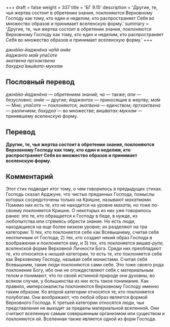 +++
draft = false
weight = 337
title = 'БГ 9.15'
description = 'Другие, те, чья жертва состоит в обретении знания, поклоняются Верховному Господу как тому, кто един и неделим, кто распространяет Себя во множество образов и принимает вселенскую форму.'
summary = 'Другие, те, чья жертва состоит в обретении знания, поклоняются Верховному Господу как тому, кто един и неделим, кто распространяет Себя во множество образов и принимает вселенскую форму.'
+++

_джн̃а̄на-йаджн̃ена ча̄пй анйе  
йаджанто ма̄м упа̄сате  
экатвена пр̣тхактвена  
бахудха̄ виш́вато-мукхам_

## Пословный перевод

_джн̃а̄на_\-_йаджн̃ена_ — обретением знаний; _ча_ — также; _апи_ — безусловно; _анйе_ — другие; _йаджантах̣_ — приносящие в жертву; _ма̄м_ — Мне; _упа̄сате_ — поклоняются; _экатвена_ — единством; _пр̣тхактвена_ — различием; _бахудха̄_ — во множестве; _виш́ватах̣_\-_мукхам_ — принявшему вселенскую форму.

## Перевод

**Другие, те, чья жертва состоит в обретении знания, поклоняются Верховному Господу как тому, кто един и неделим, кто распространяет Себя во множество образов и принимает вселенскую форму.**

## Комментарий

Этот стих подводит итог тому, о чем говорилось в предыдущих стихах. Господь сказал Арджуне, что чистых преданных Господа, помыслы которых сосредоточены только на Кришне, называют _махатмами._ Помимо них есть те, кто не находится на уровне _махатм,_ но тоже по-своему поклоняется Кришне. О некоторых из них уже говорилось ранее: это те, кто обращается к Господу в беде, в нужде, из любопытства или стремясь обрести знание. Но есть люди, находящиеся на еще более низком уровне; их разделяют на три категории: 1) тех, кто поклоняется себе как Всевышнему, считая себя неотличным от Господа; 2) тех, кто создает некий образ Господа в воображении и поклоняется ему, и 3) тех, кто поклоняется _вишва-рупе,_ вселенской форме Верховной Личности Бога. Среди них преобладают те, кто относится к низшей категории, то есть те, кто поклоняется себе как Верховному Господу, называя себя монистами. Считая себя Всевышним, такие люди поклоняются сами себе. Это тоже своего рода поклонение Богу, ибо они не отождествляют себя с материальным телом и понимают, что по своей истинной природе они духовны; во всяком случае, у большинства из них есть такое понимание. Как правило, имперсоналисты поклоняются Верховному Господу именно таким образом. Ко второй категории относятся те, кто поклоняется полубогам. Они воображают, что любой образ является формой Верховного Господа. К третьей категории относятся люди, чьи представления не выходят за пределы материальной вселенной. Они считают вселенную самым совершенным организмом или существом и поклоняются ей. Вселенная также является одной из форм Господа.
